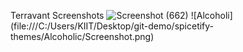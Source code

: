 Terravant
Screenshots
![Screenshot (662)](https://user-images.githubusercontent.com/67172075/114235812-5aab7280-999e-11eb-8f43-9aa1e521db3e.png)
![Alcoholi] (file:///C:/Users/KIIT/Desktop/git-demo/spicetify-themes/Alcoholic/Screenshot.png)


